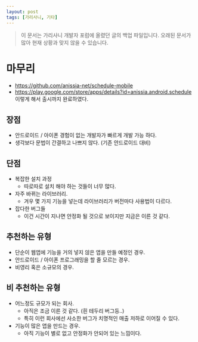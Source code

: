 ```yaml
---
layout: post
tags: [가리사니, 기타]
---
```


> 이 문서는 가리사니 개발자 포럼에 올렸던 글의 백업 파일입니다.
오래된 문서가 많아 현재 상황과 맞지 않을 수 있습니다.

# 마무리
- https://github.com/anissia-net/schedule-mobile
- https://play.google.com/store/apps/details?id=anissia.android.schedule
이렇게 해서 출시까지 완료하였다.

## 장점
- 안드로이드 / 아이폰 경험이 없는 개발자가 빠르게 개발 가능 하다.
- 생각보다 문법이 간결하고 나쁘지 않다. (기존 안드로이드 대비)

## 단점
- 복잡한 설치 과정
    - 따로따로 설치 해야 하는 것들이 너무 많다.
- 자주 바뀌는 라이브러리.
    - 겨우 몇 가지 기능을 넣는데 라이브러리가 버전마다 사용법이 다르다.
- 잡다한 버그들
    - 이건 시간이 지나면 안정화 될 것으로 보이지만 지금은 이른 것 같다.

## 추천하는 유형
- 단순이 웹앱에 기능을 거의 넣지 않은 앱을 만들 예정인 경우.
- 안드로이드 / 아이폰 프로그래밍을 할 줄 모르는 경우.
- 비영리 혹은 소규모의 경우.

## 비 추천하는 유형
- 어느정도 규모가 되는 회사.
    - 아직은 조금 이른 것 같다. (흰 테두리 버그등..)
    - 특히 이런 회사에선 사소한 버그가 치명적인 매출 저하로 이어질 수 있다.
- 기능이 많은 앱을 만드는 경우.
    - 아직 기능이 별로 없고 안정화가 안되어 있는 느낌이다.
